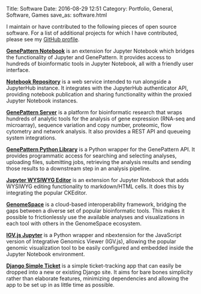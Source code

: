 Title: Software
Date: 2016-08-29 12:51
Category: Portfolio, General, Software, Games
save_as: software.html

I maintain or have contributed to the following pieces of open source software. For a list 
of additional projects for which I have contributed, please see my 
[GitHub profile](https://github.com/tmtabor).

**[GenePattern Notebook](http://genepattern-notebook.org)** is an extension for Jupyter 
Notebook which bridges the functionality of Jupyter and GenePattern. It provides access 
to hundreds of bioinformatic tools in Jupyter Notebook, all with a friendly user 
interface.

**[Notebook Repository](https://github.com/genepattern/notebook-repository)** is a 
web service intended to run alongside a JupyterHub instance. It integrates with the
JupyterHub authenticator API, providing notebook publication and sharing functionality 
within the proxied Jupyter Notebook instances.

**[GenePattern Server](http://genepattern.org)** is a platform for bioinformatic research 
that wraps hundreds of analytic tools for the analysis of gene expression (RNA-seq and 
microarray), sequence variation and copy number, proteomic, flow cytometry and network 
analysis. It also provides a REST API and queueing system integrations.

**[GenePattern Python Library](https://github.com/genepattern/genepattern-python)** is a 
Python wrapper for the GenePattern API. It provides programmatic access for searching and 
selecting analyses, uploading files, submitting jobs, retrieving the analysis results and 
sending those results to a downstream step in an analysis pipeline.

**[Jupyter WYSIWYG Editor](https://github.com/genepattern/jupyter-wysiwyg)** is an 
extension for Jupyter Notebook that adds WYSIWYG editing functionality to markdown/HTML 
cells. It does this by integrating the popular CKEditor.

**[GenomeSpace](http://genomespace.org/)** is a cloud-based interoperability framework, 
bridging the gaps between a diverse set of popular bioinformatic tools. This makes it 
possible to frictionlessly use the available analyses and visualizations in each tool with 
others in the GenomeSpace ecosystem.

**[IGV.js Jupyter](https://github.com/igvteam/igv.js-jupyter)** is a Python wrapper and 
nbextension for the JavaScript version of Integrative Genomics Viewer (IGV.js), allowing 
the popular genomic visualization tool to be easily configured and embedded inside the 
Jupyter Notebook environment.

**[Django Simple Ticket](https://github.com/tmtabor/django-simpleticket)** is a simple 
ticket-tracking app that can easily be dropped into a new or existing Django site. It aims 
for bare bones simplicity rather than elaborate features, minimizing dependencies and 
allowing the app to be set up in as little time as possible.